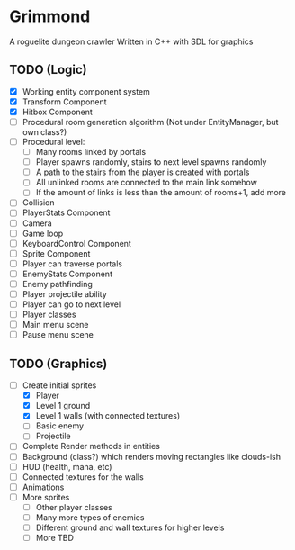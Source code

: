 # Grimmond
A roguelite dungeon crawler
Written in C++ with SDL for graphics

## TODO (Logic)
- [x] Working entity component system
- [x] Transform Component
- [x] Hitbox Component
- [ ] Procedural room generation algorithm (Not under EntityManager, but own class?)
- [ ] Procedural level:
  - [ ] Many rooms linked by portals
  - [ ] Player spawns randomly, stairs to next level spawns randomly
  - [ ] A path to the stairs from the player is created with portals
  - [ ] All unlinked rooms are connected to the main link somehow
  - [ ] If the amount of links is less than the amount of rooms+1, add more
- [ ] Collision
- [ ] PlayerStats Component
- [ ] Camera
- [ ] Game loop
- [ ] KeyboardControl Component
- [ ] Sprite Component
- [ ] Player can traverse portals 
- [ ] EnemyStats Component
- [ ] Enemy pathfinding
- [ ] Player projectile ability
- [ ] Player can go to next level
- [ ] Player classes
- [ ] Main menu scene
- [ ] Pause menu scene

## TODO (Graphics)
- [ ] Create initial sprites
  - [x] Player
  - [x] Level 1 ground
  - [x] Level 1 walls (with connected textures)
  - [ ] Basic enemy
  - [ ] Projectile
- [ ] Complete Render methods in entities
- [ ] Background (class?) which renders moving rectangles like clouds-ish
- [ ] HUD (health, mana, etc)
- [ ] Connected textures for the walls
- [ ] Animations
- [ ] More sprites
  - [ ] Other player classes
  - [ ] Many more types of enemies
  - [ ] Different ground and wall textures for higher levels
  - [ ] More TBD